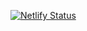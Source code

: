 [![Netlify Status](https://api.netlify.com/api/v1/badges/d8068440-fee1-4320-b7e2-d55d7d1ec87a/deploy-status)](https://app.netlify.com/sites/ltlmaps/deploys)
